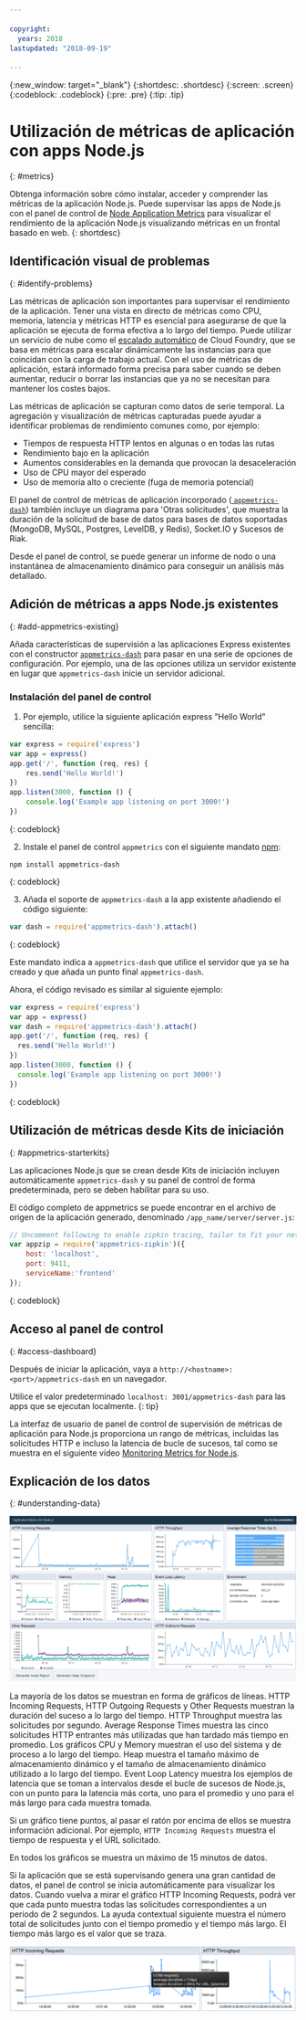 ```yaml
---

copyright:
  years: 2018
lastupdated: "2018-09-19"

---
```


{:new_window: target="_blank"}
{:shortdesc: .shortdesc}
{:screen: .screen}
{:codeblock: .codeblock}
{:pre: .pre}
{:tip: .tip}

# Utilización de métricas de aplicación con apps Node.js
{: #metrics}

Obtenga información sobre cómo instalar, acceder y comprender las métricas de la aplicación Node.js. Puede supervisar las apps de Node.js con el panel de control de [Node Application Metrics](https://developer.ibm.com/code/open/projects/node-application-metrics/) para visualizar el rendimiento de la aplicación Node.js visualizando métricas en un frontal basado en web.
{: shortdesc}

## Identificación visual de problemas
{: #identify-problems}

Las métricas de aplicación son importantes para supervisar el rendimiento de la aplicación. Tener una vista en directo de métricas como CPU, memoria, latencia y métricas HTTP es esencial para asegurarse de que la aplicación se ejecuta de forma efectiva a lo largo del tiempo. Puede utilizar un servicio de nube como el [escalado automático](/docs/services/Auto-Scaling/index.html) de Cloud Foundry, que se basa en métricas para escalar dinámicamente las instancias para que coincidan con la carga de trabajo actual. Con el uso de métricas de aplicación, estará informado forma precisa para saber cuando se deben aumentar, reducir o borrar las instancias que ya no se necesitan para mantener los costes bajos.

Las métricas de aplicación se capturan como datos de serie temporal. La agregación y visualización de métricas capturadas puede ayudar a identificar problemas de rendimiento comunes como, por ejemplo:

* Tiempos de respuesta HTTP lentos en algunas o en todas las rutas
* Rendimiento bajo en la aplicación
* Aumentos considerables en la demanda que provocan la desaceleración
* Uso de CPU mayor del esperado
* Uso de memoria alto o creciente (fuga de memoria potencial)

El panel de control de métricas de aplicación incorporado ([ `appmetrics-dash`](https://github.com/RuntimeTools/appmetrics-dash)) también incluye un diagrama para 'Otras solicitudes', que muestra la duración de la solicitud de base de datos para bases de datos soportadas (MongoDB, MySQL, Postgres, LevelDB, y Redis), Socket.IO y Sucesos de Riak.

Desde el panel de control, se puede generar un informe de nodo o una instantánea de almacenamiento dinámico para conseguir un análisis más detallado.

## Adición de métricas a apps Node.js existentes
{: #add-appmetrics-existing}

Añada características de supervisión a las aplicaciones Express existentes con el constructor [`appmetrics-dash`](https://github.com/RuntimeTools/appmetrics-dash) para pasar en una serie de opciones de configuración. Por ejemplo, una de las opciones utiliza un servidor existente en lugar que `appmetrics-dash` inicie un servidor adicional.

### Instalación del panel de control

1. Por ejemplo, utilice la siguiente aplicación express "Hello World" sencilla:
  ```js
  var express = require('express')
  var app = express()
  app.get('/', function (req, res) {
      res.send('Hello World!')
  })
  app.listen(3000, function () {
      console.log('Example app listening on port 3000!')
  })
  ```
  {: codeblock}

2. Instale el panel de control `appmetrics` con el siguiente mandato [npm](https://nodejs.org/):
  ```
  npm install appmetrics-dash
  ```
  {: codeblock}

3. Añada el soporte de `appmetrics-dash` a la app existente añadiendo el código siguiente:
  ```js
  var dash = require('appmetrics-dash').attach()
  ```
  {: codeblock}

  Este mandato indica a `appmetrics-dash` que utilice el servidor que ya se ha creado y que añada un punto final `appmetrics-dash`.

  Ahora, el código revisado es similar al siguiente ejemplo:
  ```js
  var express = require('express')
  var app = express()
  var dash = require('appmetrics-dash').attach()
  app.get('/', function (req, res) {
    res.send('Hello World!')
  })
  app.listen(3000, function () {
    console.log('Example app listening on port 3000!')
  })
  ```
  {: codeblock}

## Utilización de métricas desde Kits de iniciación
{: #appmetrics-starterkits}

Las aplicaciones Node.js que se crean desde Kits de iniciación incluyen automáticamente `appmetrics-dash` y su panel de control de forma predeterminada, pero se deben habilitar para su uso.

El código completo de appmetrics se puede encontrar en el archivo de origen de la aplicación generado, denominado `/app_name/server/server.js`:
```js
// Uncomment following to enable zipkin tracing, tailor to fit your network configuration:
var appzip = require('appmetrics-zipkin')({
    host: 'localhost',
    port: 9411,
    serviceName:'frontend'
});
```
{: codeblock}

## Acceso al panel de control
{: #access-dashboard}

Después de iniciar la aplicación, vaya a `http://<hostname>:<port>/appmetrics-dash` en un navegador.

Utilice el valor predeterminado `localhost: 3001/appmetrics-dash` para las apps que se ejecutan localmente.
{: tip}

La interfaz de usuario de panel de control de supervisión de métricas de aplicación para Node.js proporciona un rango de métricas, incluidas las solicitudes HTTP e incluso la latencia de bucle de sucesos, tal como se muestra en el siguiente vídeo [Monitoring Metrics for Node.js](https://www.youtube.com/watch?v=7hV8gKlMYLs&feature=youtu.be).

## Explicación de los datos
{: #understanding-data}

![Panel de control de appmetrics](images/appmetricsdash-1.png)

La mayoría de los datos se muestran en forma de gráficos de líneas. HTTP Incoming Requests, HTTP Outgoing Requests y Other Requests muestran la duración del suceso a lo largo del tiempo. HTTP Throughput muestra las solicitudes por segundo. Average Response Times muestra las cinco solicitudes HTTP entrantes más utilizadas que han tardado más tiempo en promedio. Los gráficos CPU y Memory muestran el uso del sistema y de proceso a lo largo del tiempo. Heap muestra el tamaño máximo de almacenamiento dinámico y el tamaño de almacenamiento dinámico utilizado a lo largo del tiempo. Event Loop Latency muestra los ejemplos de latencia que se toman a intervalos desde el bucle de sucesos de Node.js, con un punto para la latencia más corta, uno para el promedio y uno para el más largo para cada muestra tomada.

Si un gráfico tiene puntos, al pasar el ratón por encima de ellos se muestra información adicional. Por ejemplo, `HTTP Incoming Requests` muestra el tiempo de respuesta y el URL solicitado.

En todos los gráficos se muestra un máximo de 15 minutos de datos.

Si la aplicación que se está supervisando genera una gran cantidad de datos, el panel de control se inicia automáticamente para visualizar los datos. Cuando vuelva a mirar el gráfico HTTP Incoming Requests, podrá ver que cada punto muestra todas las solicitudes correspondientes a un periodo de 2 segundos. La ayuda contextual siguiente muestra el número total de solicitudes junto con el tiempo promedio y el tiempo más largo. El tiempo más largo es el valor que se traza.

![Mostrar ayuda contextual](images/tooltip-1.png)




